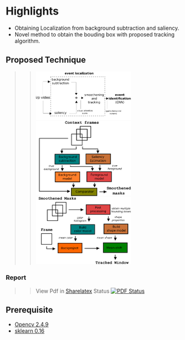 Highlights
==========
+ Obtaining Localization from background subtraction and saliency.
+ Novel method to obtain the bouding box with proposed tracking algorithm.

Proposed Technique
------------------
>> <img src="https://raw.githubusercontent.com/sudhargk/mtech-ppt/master/img/outline.png" width="250">
>> <img src="https://raw.githubusercontent.com/sudhargk/mtech-ppt/master/img/temporal_smoothening.png" width="250">
>> <img src="https://raw.githubusercontent.com/sudhargk/mtech-ppt/master/img/tracking.png" width="250">


### Report
>> View Pdf in [Sharelatex](https://www.sharelatex.com/github/repos/sudhargk/video-annotator/builds/latest/output.pdf) 
>> Status [![PDF Status](https://www.sharelatex.com/github/repos/sudhargk/video-annotator/builds/latest/badge.svg)](https://www.sharelatex.com/github/repos/sudhargk/video-annotator/builds/latest/output.pdf) 


Prerequisite  
------------
* [Opencv 2.4.9](http://miloq.blogspot.in/2012/12/install-opencv-ubuntu-linux.html)
* [sklearn 0.16](http://scikit-learn.org/stable/install.html)

